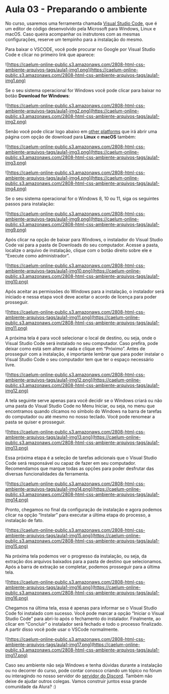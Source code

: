 # Aula 03 - Preparando o ambiente

No curso, usaremos uma ferramenta chamada [Visual Studio Code](https://code.visualstudio.com/), que é um editor de código desenvolvido pela Microsoft para Windows, Linux e macOS. Caso queira acompanhar os instrutores com as mesmas configurações, reserve um tempinho para a instalação do mesmo.

Para baixar o VSCODE, você pode procurar no Google por Visual Studio Code e clicar no primeiro link que aparece:

![https://caelum-online-public.s3.amazonaws.com/2808-html-css-ambiente-arquivos-tags/aula1-img1.png](https://caelum-online-public.s3.amazonaws.com/2808-html-css-ambiente-arquivos-tags/aula1-img1.png)

Se o seu sistema operacional for Windows você pode clicar para baixar no botão **Download for Windows**:

![https://caelum-online-public.s3.amazonaws.com/2808-html-css-ambiente-arquivos-tags/aula1-img2.png](https://caelum-online-public.s3.amazonaws.com/2808-html-css-ambiente-arquivos-tags/aula1-img2.png)

Senão você pode clicar logo abaixo em [other platforms](https://code.visualstudio.com/#alt-downloads) que irá abrir uma página com opção de download para **Linux** e **macOS** também:

![https://caelum-online-public.s3.amazonaws.com/2808-html-css-ambiente-arquivos-tags/aula1-img3.png](https://caelum-online-public.s3.amazonaws.com/2808-html-css-ambiente-arquivos-tags/aula1-img3.png)

![https://caelum-online-public.s3.amazonaws.com/2808-html-css-ambiente-arquivos-tags/aula1-img4.png](https://caelum-online-public.s3.amazonaws.com/2808-html-css-ambiente-arquivos-tags/aula1-img4.png)

Se o seu sistema operacional for o Windows 8, 10 ou 11, siga os seguintes passos para instalação:

![https://caelum-online-public.s3.amazonaws.com/2808-html-css-ambiente-arquivos-tags/aula1-img9.png](https://caelum-online-public.s3.amazonaws.com/2808-html-css-ambiente-arquivos-tags/aula1-img9.png)

Após clicar na opção de baixar para Windows, o instalador do Visual Studio Code vai para a pasta de Downloads do seu computador. Acesse a pasta, localize o arquivo de instalação, clique com o botão direito sobre ele e “Execute como administrador”.

![https://caelum-online-public.s3.amazonaws.com/2808-html-css-ambiente-arquivos-tags/aula1-img10.png](https://caelum-online-public.s3.amazonaws.com/2808-html-css-ambiente-arquivos-tags/aula1-img10.png)

Após aceitar as permissões do Windows para a instalação, o instalador será iniciado e nessa etapa você deve aceitar o acordo de licença para poder prosseguir.

![https://caelum-online-public.s3.amazonaws.com/2808-html-css-ambiente-arquivos-tags/aula1-img11.png](https://caelum-online-public.s3.amazonaws.com/2808-html-css-ambiente-arquivos-tags/aula1-img11.png)

A próxima tela é para você selecionar o local de destino, ou seja, onde o Visual Studio Code será instalado no seu computador. Caso prefira, pode deixar como está sem alterar nada e clique em “Próximo”. Antes de prosseguir com a instalação, é importante lembrar que para poder instalar o Visual Studio Code o seu computador tem que ter o espaço necessário livre.

![https://caelum-online-public.s3.amazonaws.com/2808-html-css-ambiente-arquivos-tags/aula1-img12.png](https://caelum-online-public.s3.amazonaws.com/2808-html-css-ambiente-arquivos-tags/aula1-img12.png)

A tela seguinte serve apenas para você decidir se o Windows criará ou não uma pasta do Visual Studio Code no Menu Iniciar, ou seja, no menu que encontramos quando clicamos no símbolo do Windows na barra de tarefas do computador ou até mesmo no nosso teclado. Você pode renomear a pasta se quiser e prosseguir.

![https://caelum-online-public.s3.amazonaws.com/2808-html-css-ambiente-arquivos-tags/aula1-img13.png](https://caelum-online-public.s3.amazonaws.com/2808-html-css-ambiente-arquivos-tags/aula1-img13.png)

Essa próxima etapa é a seleção de tarefas adicionais que o Visual Studio Code será responsável ou capaz de fazer em seu computador. Recomendamos que marque todas as opções para poder desfrutar das diversas funcionalidades da ferramenta.

![https://caelum-online-public.s3.amazonaws.com/2808-html-css-ambiente-arquivos-tags/aula1-img14.png](https://caelum-online-public.s3.amazonaws.com/2808-html-css-ambiente-arquivos-tags/aula1-img14.png)

Pronto, chegamos no final da configuração de instalação e agora podemos clicar na opção “Instalar” para executar a última etapa do processo, a instalação de fato.

![https://caelum-online-public.s3.amazonaws.com/2808-html-css-ambiente-arquivos-tags/aula1-img15.png](https://caelum-online-public.s3.amazonaws.com/2808-html-css-ambiente-arquivos-tags/aula1-img15.png)

Na próxima tela podemos ver o progresso da instalação, ou seja, da extração dos arquivos baixados para a pasta de destino que selecionamos. Após a barra de extração se completar, podemos prosseguir para a última tela.

![https://caelum-online-public.s3.amazonaws.com/2808-html-css-ambiente-arquivos-tags/aula1-img16.png](https://caelum-online-public.s3.amazonaws.com/2808-html-css-ambiente-arquivos-tags/aula1-img16.png)

Chegamos na última tela, essa é apenas para informar se o Visual Studio Code foi instalado com sucesso. Você pode marcar a opção “Iniciar o Visual Studio Code” para abri-lo após o fechamento do instalador. Finalmente, ao clicar em “Concluir” o instalador será fechado e todo o processo finalizado. A partir disso você pode usar o VSCode normalmente.

![https://caelum-online-public.s3.amazonaws.com/2808-html-css-ambiente-arquivos-tags/aula1-img17.png](https://caelum-online-public.s3.amazonaws.com/2808-html-css-ambiente-arquivos-tags/aula1-img17.png)

Caso seu ambiente não seja Windows e tenha dúvidas durante a instalação ou no decorrer do curso, pode contar conosco criando um tópico no fórum ou interagindo no nosso servidor do [servidor do Discord](https://discord.gg/QeBdgAjXnn). Também não deixe de ajudar outros colegas. Vamos construir juntos essa grande comunidade da Alura? :)